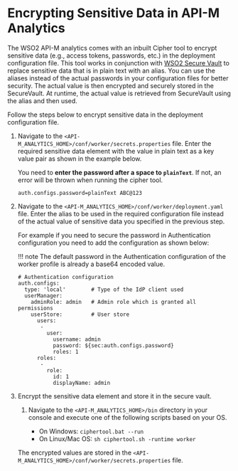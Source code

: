 # Encrypting Sensitive Data in API-M Analytics

The WSO2 API-M analytics comes with an inbuilt Cipher tool to encrypt sensitive data (e.g., access tokens, passwords, etc.) in  the deployment configuration file. This tool works in conjunction with [WSO2 Secure Vault](https://github.com/wso2/carbon-secvault/blob/master/README.md) to replace sensitive data that is in plain text with an alias. 
You can use the aliases instead of the actual passwords in your configuration files for better security. The actual value is then encrypted and securely stored in the SecureVault. At runtime, the actual value is retrieved from SecureVault using the alias and then used. 

Follow the steps below to encrypt sensitive data in the deployment configuration file. 

1. Navigate to the `<API-M_ANALYTICS_HOME>/conf/worker/secrets.properties` file. Enter the required sensitive data element with the value in plain text as a key value pair as shown in the example below. 
 
     You need to **enter the password after a space to `plainText`**. If not, an error will be thrown when running the cipher tool.

    ```
    auth.configs.password=plainText ABC@123
    ```
              
2. Navigate to the `<API-M_ANALYTICS_HOME>/conf/worker/deployment.yaml` file. Enter the alias to be used in the required configuration file instead of the actual value of sensitive data you specified in the previous step. 

     For example if you need to secure the password in Authentication configuration you need to add the configuration as shown below:
 
    !!! note
        The default password in the Authentication configuration of the worker profile is already a base64 encoded value.
 
    ```
    # Authentication configuration
    auth.configs:
      type: 'local'        # Type of the IdP client used
      userManager:
        adminRole: admin   # Admin role which is granted all permissions
        userStore:         # User store
          users:
           -
             user:
               username: admin
               password: ${sec:auth.configs.password}
               roles: 1
          roles:
           -
             role:
               id: 1
               displayName: admin
    ```

3. Encrypt the sensitive data element and store it in the secure vault.

   1. Navigate to the `<API-M_ANALYTICS_HOME>/bin` directory in your console and execute one of the following scripts based on your OS.
                                                                        
         - On Windows: `ciphertool.bat --run`
         - On Linux/Mac OS: `sh ciphertool.sh -runtime worker`

     The encrypted values are stored in the `<API-M_ANALYTICS_HOME>/conf/worker/secrets.properties` file. 
